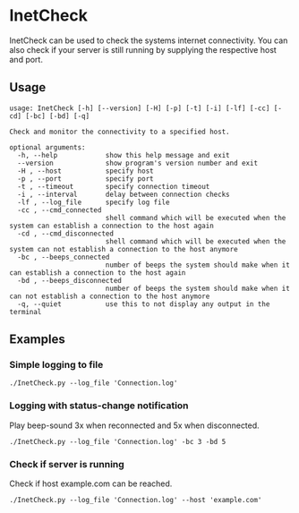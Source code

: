 # InetCheck

InetCheck can be used to check the systems internet connectivity. You can also
check if your server is still running by supplying the respective host and port.


## Usage

```shell
usage: InetCheck [-h] [--version] [-H] [-p] [-t] [-i] [-lf] [-cc] [-cd] [-bc] [-bd] [-q]

Check and monitor the connectivity to a specified host.

optional arguments:
  -h, --help            show this help message and exit
  --version             show program's version number and exit
  -H , --host           specify host
  -p , --port           specify port
  -t , --timeout        specify connection timeout
  -i , --interval       delay between connection checks
  -lf , --log_file      specify log file
  -cc , --cmd_connected
                        shell command which will be executed when the system can establish a connection to the host again
  -cd , --cmd_disconnected
                        shell command which will be executed when the system can not establish a connection to the host anymore
  -bc , --beeps_connected
                        number of beeps the system should make when it can establish a connection to the host again
  -bd , --beeps_disconnected
                        number of beeps the system should make when it can not establish a connection to the host anymore
  -q, --quiet           use this to not display any output in the terminal
```


## Examples

### Simple logging to file

```
./InetCheck.py --log_file 'Connection.log'
```

### Logging with status-change notification

Play beep-sound 3x when reconnected and 5x when disconnected.

```
./InetCheck.py --log_file 'Connection.log' -bc 3 -bd 5
```

### Check if server is running

Check if host example.com can be reached.
```
./InetCheck.py --log_file 'Connection.log' --host 'example.com'
```
